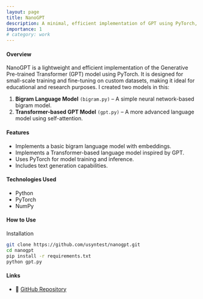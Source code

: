 ```yaml
---
layout: page
title: NanoGPT
description: A minimal, efficient implementation of GPT using PyTorch, optimized for small-scale training and fine-tuning.
importance: 1
# category: work
---
```


#### Overview
NanoGPT is a lightweight and efficient implementation of the Generative Pre-trained Transformer (GPT) model using PyTorch. It is designed for small-scale training and fine-tuning on custom datasets, making it ideal for educational and research purposes. I created two models in this:

1. **Bigram Language Model** `(bigram.py)` – A simple neural network-based bigram model.
2. **Transformer-based GPT Model** `(gpt.py)` – A more advanced language model using self-attention.


#### Features

- Implements a basic bigram language model with embeddings.
- Implements a Transformer-based language model inspired by GPT.
- Uses PyTorch for model training and inference.
- Includes text generation capabilities.

#### Technologies Used
- Python  
- PyTorch  
- NumPy  

#### How to Use
Installation  

```bash
git clone https://github.com/usyntest/nanogpt.git
cd nanogpt
pip install -r requirements.txt
python gpt.py
```

#### Links
- 📂 [GitHub Repository](https://github.com/usyntest/nanogpt)
